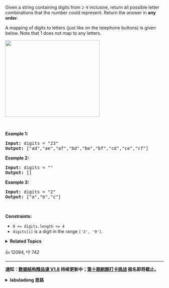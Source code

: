 <p>Given a string containing digits from <code>2-9</code> inclusive, return all possible letter combinations that the number could represent. Return the answer in <strong>any order</strong>.</p>

<p>A mapping of digits to letters (just like on the telephone buttons) is given below. Note that 1 does not map to any letters.</p>
<img alt="" src="https://assets.leetcode.com/uploads/2022/03/15/1200px-telephone-keypad2svg.png" style="width: 300px; height: 243px;" />
<p>&nbsp;</p>
<p><strong>Example 1:</strong></p>

<pre>
<strong>Input:</strong> digits = &quot;23&quot;
<strong>Output:</strong> [&quot;ad&quot;,&quot;ae&quot;,&quot;af&quot;,&quot;bd&quot;,&quot;be&quot;,&quot;bf&quot;,&quot;cd&quot;,&quot;ce&quot;,&quot;cf&quot;]
</pre>

<p><strong>Example 2:</strong></p>

<pre>
<strong>Input:</strong> digits = &quot;&quot;
<strong>Output:</strong> []
</pre>

<p><strong>Example 3:</strong></p>

<pre>
<strong>Input:</strong> digits = &quot;2&quot;
<strong>Output:</strong> [&quot;a&quot;,&quot;b&quot;,&quot;c&quot;]
</pre>

<p>&nbsp;</p>
<p><strong>Constraints:</strong></p>

<ul>
	<li><code>0 &lt;= digits.length &lt;= 4</code></li>
	<li><code>digits[i]</code> is a digit in the range <code>[&#39;2&#39;, &#39;9&#39;]</code>.</li>
</ul>
<details><summary><strong>Related Topics</strong></summary>Hash Table | String | Backtracking</details><br>

<div>👍 12094, 👎 742</div>

<div id="labuladong"><hr>

**通知：[数据结构精品课 V1.8](https://aep.h5.xeknow.com/s/1XJHEO) 持续更新中；[第十期刷题打卡挑战](https://mp.weixin.qq.com/s/eUG2OOzY3k_ZTz-CFvtv5Q) 报名即将截止。**

<details><summary><strong>labuladong 思路</strong></summary>

## 基本思路

你需要先看前文 [回溯算法详解](https://labuladong.github.io/article/fname.html?fname=回溯算法详解修订版) 和 [回溯算法团灭子集、排列、组合问题](https://labuladong.github.io/article/fname.html?fname=子集排列组合)，然后看这道题就很简单了，无非是回溯算法的运用而已。

组合问题本质上就是遍历一棵回溯树，套用回溯算法代码框架即可。

**标签：[回溯算法](https://mp.weixin.qq.com/mp/appmsgalbum?__biz=MzAxODQxMDM0Mw==&action=getalbum&album_id=2122002916411604996)，[数学](https://mp.weixin.qq.com/mp/appmsgalbum?__biz=MzAxODQxMDM0Mw==&action=getalbum&album_id=2122023604245659649)**

## 解法代码

```java
class Solution {
    // 每个数字到字母的映射
    String[] mapping = new String[] {
            "", "", "abc", "def", "ghi", "jkl", "mno", "pqrs", "tuv", "wxyz"
    };

    List<String> res = new LinkedList<>();

    public List<String> letterCombinations(String digits) {
        if (digits.isEmpty()) {
            return res;
        }
        // 从 digits[0] 开始进行回溯
        backtrack(digits, 0, new StringBuilder());
        return res;
    }

    // 回溯算法主函数
    void backtrack(String digits, int start, StringBuilder sb) {
        if (sb.length() == digits.length()) {
            // 到达回溯树底部
            res.add(sb.toString());
            return;
        }
        // 回溯算法框架
        for (int i = start; i < digits.length(); i++) {
            int digit = digits.charAt(i) - '0';
            for (char c : mapping[digit].toCharArray()) {
                // 做选择
                sb.append(c);
                // 递归下一层回溯树
                backtrack(digits, i + 1, sb);
                // 撤销选择
                sb.deleteCharAt(sb.length() - 1);
            }
        }
    }
}
```

</details>
</div>



